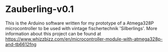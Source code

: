 # Zauberling-v0.1
This is the Arduino software written for my prototype of a Atmega328P microcontroller to be used with vintage fischertechnik 'Silberlings'.
More information about this project can be found at https://www.whizzbizz.com/en/microcontroller-module-with-atmega328p-and-tb6612fng
 
